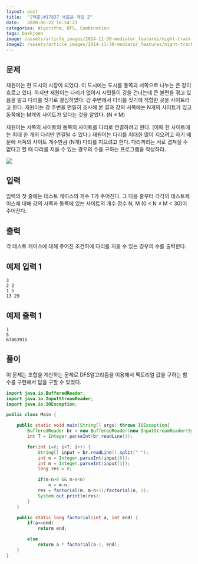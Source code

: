 ```yaml
---
layout: post
title:  "[백준]#17837 새로운 게임 2"
date:   2020-06-22 16:54:21
categories: Algorithm, DFS, Combination
tags: baekjoon
image: /assets/article_images/2014-11-30-mediator_features/night-track.JPG
image2: /assets/article_images/2014-11-30-mediator_features/night-track-mobile.JPG
---
```


문제
--------------------
재원이는 한 도시의 시장이 되었다. 이 도시에는 도시를 동쪽과 서쪽으로 나누는 큰 강이 흐르고 있다. 하지만 재원이는 다리가 없어서 시민들이 강을 건너는데 큰 불편을 겪고 있음을 알고 다리를 짓기로 결심하였다. 강 주변에서 다리를 짓기에 적합한 곳을 사이트라고 한다. 재원이는 강 주변을 면밀히 조사해 본 결과 강의 서쪽에는 N개의 사이트가 있고 동쪽에는 M개의 사이트가 있다는 것을 알았다. (N ≤ M)

재원이는 서쪽의 사이트와 동쪽의 사이트를 다리로 연결하려고 한다. (이때 한 사이트에는 최대 한 개의 다리만 연결될 수 있다.) 재원이는 다리를 최대한 많이 지으려고 하기 때문에 서쪽의 사이트 개수만큼 (N개) 다리를 지으려고 한다. 다리끼리는 서로 겹쳐질 수 없다고 할 때 다리를 지을 수 있는 경우의 수를 구하는 프로그램을 작성하라.

![](https://www.acmicpc.net/upload/201003/pic1.JPG)

입력
---------------------------

입력의 첫 줄에는 테스트 케이스의 개수 T가 주어진다. 그 다음 줄부터 각각의 테스트케이스에 대해 강의 서쪽과 동쪽에 있는 사이트의 개수 정수 N, M (0 < N ≤ M < 30)이 주어진다.

출력
----------------

각 테스트 케이스에 대해 주어진 조건하에 다리를 지을 수 있는 경우의 수를 출력한다.

예제 입력 1 
----------------------

```
3
2 2
1 5
13 29
```

예제 출력 1 
------------------------

```
1
5
67863915
```

풀이
--------------------------

이 문제는 조합을 계산하는 문제로 DFS알고리즘을 이용해서 팩토리얼 값을 구하는 함수를 구현해서 답을 구할 수 있었다.

```java
import java.io.BufferedReader;
import java.io.InputStreamReader;
import java.io.IOException;

public class Main {

    public static void main(String[] args) throws IOException{
        BufferedReader br = new BufferedReader(new InputStreamReader(System.in));
        int T = Integer.parseInt(br.readLine());

        for(int i=0; i<T; i++) {
            String[] input = br.readLine().split(" ");
            int n = Integer.parseInt(input[0]);
            int m = Integer.parseInt(input[1]);
            long res = 0;

            if(m-n>0 && m-n<n)
                n = m-n;
            res = factorial(m, m-n+1)/factorial(n, 1);
            System.out.println(res);
        }
    }

    public static long factorial(int a, int end) {
        if(a==end)
            return end;

        else
            return a * factorial(a-1, end);
    }
}
```
